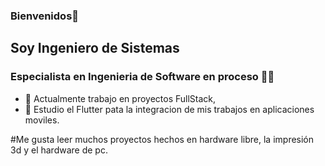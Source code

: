 ### Bienvenidos👋

## Soy Ingeniero de Sistemas 
### Especialista en Ingenieria de Software en proceso 👷‍♂️

- 🔭 Actualmente trabajo en proyectos FullStack,
- 🌱 Estudio el Flutter pata la integracion de mis trabajos en aplicaciones moviles.

#Me gusta leer muchos proyectos hechos en hardware libre, la impresión 3d y el hardware de pc.
